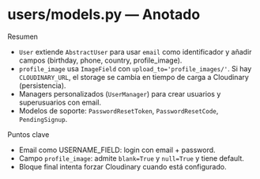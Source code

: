 # users/models.py — Anotado

Resumen

- `User` extiende `AbstractUser` para usar `email` como identificador y añadir campos (birthday, phone, country, profile_image).
- `profile_image` usa `ImageField` con `upload_to='profile_images/'`. Si hay `CLOUDINARY_URL`, el storage se cambia en tiempo de carga a Cloudinary (persistencia).
- Managers personalizados (`UserManager`) para crear usuarios y superusuarios con email.
- Modelos de soporte: `PasswordResetToken`, `PasswordResetCode`, `PendingSignup`.

Puntos clave

- Email como USERNAME_FIELD: login con email + password.
- Campo `profile_image`: admite `blank=True` y `null=True` y tiene default.
- Bloque final intenta forzar Cloudinary cuando está configurado.

